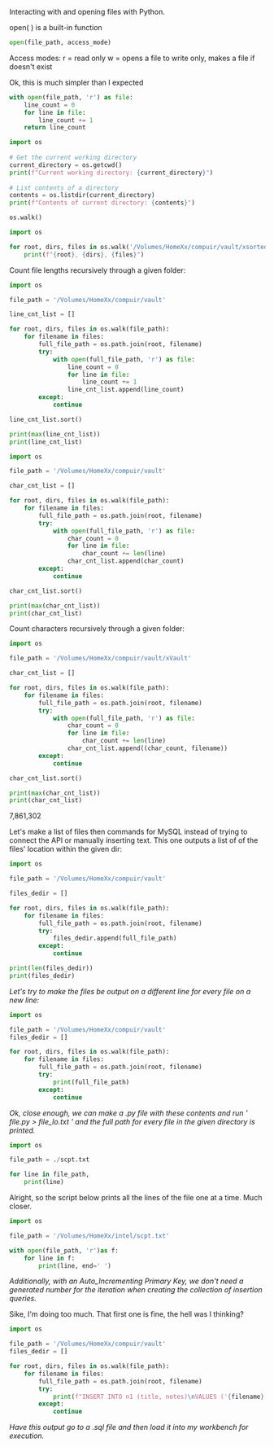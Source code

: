 Interacting with and opening files with Python.

open( ) is a built-in function
```python
open(file_path, access_mode)
```
Access modes: 
	   r = read only
		 w = opens a file to write only, makes a file if doesn't exist

Ok, this is much simpler than I expected

```python
with open(file_path, 'r') as file:
	line_count = 0
	for line in file:
		line_count += 1
	return line_count
```


```python
import os  
  
# Get the current working directory  
current_directory = os.getcwd()  
print(f"Current working directory: {current_directory}")  
  
# List contents of a directory  
contents = os.listdir(current_directory)  
print(f"Contents of current directory: {contents}")

os.walk()
```

```python
import os

for root, dirs, files in os.walk('/Volumes/HomeXx/compuir/vault/xsorted()/III SQL'):
	print(f"{root}, {dirs}, {files}")
```


Count file lengths recursively through a given folder:
```python
import os

file_path = '/Volumes/HomeXx/compuir/vault'

line_cnt_list = []

for root, dirs, files in os.walk(file_path):
	for filename in files:
		full_file_path = os.path.join(root, filename)
		try:
			with open(full_file_path, 'r') as file:
				line_count = 0
				for line in file:
					line_count += 1
				line_cnt_list.append(line_count)
		except:
			continue

line_cnt_list.sort()

print(max(line_cnt_list))
print(line_cnt_list)
```

```python
import os

file_path = '/Volumes/HomeXx/compuir/vault'

char_cnt_list = []

for root, dirs, files in os.walk(file_path):
	for filename in files:
		full_file_path = os.path.join(root, filename)
		try:
			with open(full_file_path, 'r') as file:
				char_count = 0
				for line in file:
					char_count += len(line)
				char_cnt_list.append(char_count)
		except:
			continue

char_cnt_list.sort()

print(max(char_cnt_list))
print(char_cnt_list)
```



Count characters recursively through a given folder:
```python
import os

file_path = '/Volumes/HomeXx/compuir/vault/xVault'

char_cnt_list = []

for root, dirs, files in os.walk(file_path):
	for filename in files:
		full_file_path = os.path.join(root, filename)
		try:
			with open(full_file_path, 'r') as file:
				char_count = 0
				for line in file:
					char_count += len(line)
				char_cnt_list.append((char_count, filename))
		except:
			continue

char_cnt_list.sort()

print(max(char_cnt_list))
print(char_cnt_list)
```

7,861,302

Let's make a list of files then commands for MySQL instead of trying to connect the API or manually inserting text.
This one outputs a list of of the files' location within the given dir:
```python
import os

file_path = '/Volumes/HomeXx/compuir/vault'

files_dedir = []

for root, dirs, files in os.walk(file_path):
	for filename in files:
		full_file_path = os.path.join(root, filename)
		try:
			files_dedir.append(full_file_path)
		except:
			continue

print(len(files_dedir))
print(files_dedir)
```
*Let's try to make the files be output on a different line for every file on a new line:*
```python
import os

file_path = '/Volumes/HomeXx/compuir/vault'
files_dedir = []

for root, dirs, files in os.walk(file_path):
	for filename in files:
		full_file_path = os.path.join(root, filename)
		try:
			print(full_file_path)
		except:
			continue
```
*Ok, close enough, we can make a .py file with these contents and run ' file.py > file_lo.txt ' and the full path for every file in the given directory is printed.*
```python
import os

file_path = ./scpt.txt

for line in file_path,
	print(line)
```


Alright, so the script below prints all the lines of the file one at a time. Much closer.
```python
import os  

file_path = '/Volumes/HomeXx/intel/scpt.txt'

with open(file_path, 'r')as f:
	for line in f:
		print(line, end=' ')
```
*Additionally, with an Auto_Incrementing Primary Key, we don't need a generated number for the iteration when creating the collection of insertion queries.*


Sike, I'm doing too much. That first one is fine, the hell was I thinking?
```python
import os

file_path = '/Volumes/HomeXx/compuir/vault'
files_dedir = []

for root, dirs, files in os.walk(file_path):
	for filename in files:
		full_file_path = os.path.join(root, filename)
		try:
			print(f"INSERT INTO n1 (title, notes)\nVALUES ('{filename}', LOAD_FILE('{full_file_path}));")
		except:
			continue
```
*Have this output go to a .sql file and then load it into my workbench for execution.*